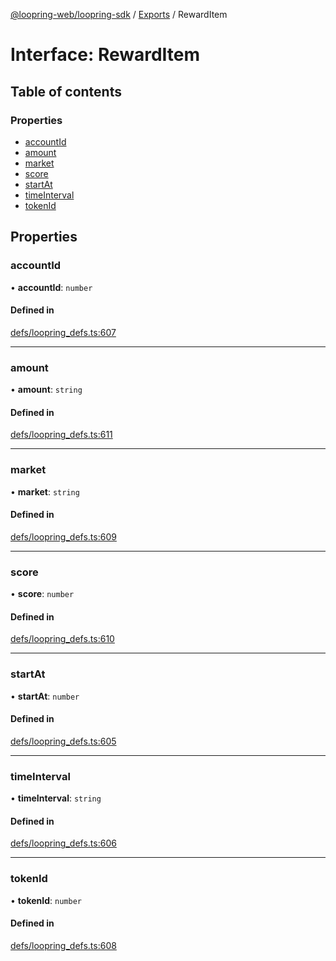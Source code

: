 [@loopring-web/loopring-sdk](../README.md) / [Exports](../modules.md) / RewardItem

# Interface: RewardItem

## Table of contents

### Properties

- [accountId](RewardItem.md#accountid)
- [amount](RewardItem.md#amount)
- [market](RewardItem.md#market)
- [score](RewardItem.md#score)
- [startAt](RewardItem.md#startat)
- [timeInterval](RewardItem.md#timeinterval)
- [tokenId](RewardItem.md#tokenid)

## Properties

### accountId

• **accountId**: `number`

#### Defined in

[defs/loopring_defs.ts:607](https://github.com/Loopring/loopring_sdk/blob/c031084/src/defs/loopring_defs.ts#L607)

___

### amount

• **amount**: `string`

#### Defined in

[defs/loopring_defs.ts:611](https://github.com/Loopring/loopring_sdk/blob/c031084/src/defs/loopring_defs.ts#L611)

___

### market

• **market**: `string`

#### Defined in

[defs/loopring_defs.ts:609](https://github.com/Loopring/loopring_sdk/blob/c031084/src/defs/loopring_defs.ts#L609)

___

### score

• **score**: `number`

#### Defined in

[defs/loopring_defs.ts:610](https://github.com/Loopring/loopring_sdk/blob/c031084/src/defs/loopring_defs.ts#L610)

___

### startAt

• **startAt**: `number`

#### Defined in

[defs/loopring_defs.ts:605](https://github.com/Loopring/loopring_sdk/blob/c031084/src/defs/loopring_defs.ts#L605)

___

### timeInterval

• **timeInterval**: `string`

#### Defined in

[defs/loopring_defs.ts:606](https://github.com/Loopring/loopring_sdk/blob/c031084/src/defs/loopring_defs.ts#L606)

___

### tokenId

• **tokenId**: `number`

#### Defined in

[defs/loopring_defs.ts:608](https://github.com/Loopring/loopring_sdk/blob/c031084/src/defs/loopring_defs.ts#L608)
